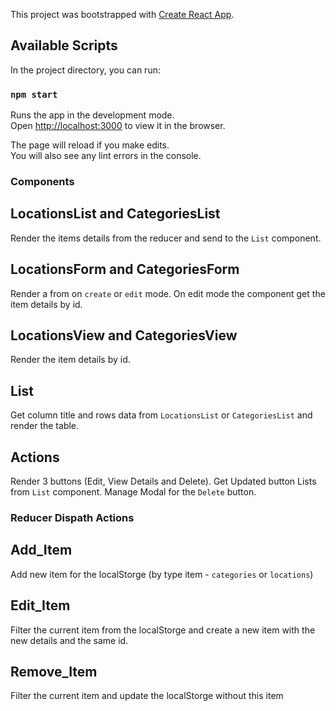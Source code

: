 This project was bootstrapped with [Create React App](https://github.com/facebook/create-react-app).

## Available Scripts

In the project directory, you can run:

### `npm start`

Runs the app in the development mode.<br />
Open [http://localhost:3000](http://localhost:3000) to view it in the browser.

The page will reload if you make edits.<br />
You will also see any lint errors in the console.

### Components

## LocationsList and CategoriesList

Render the items details from the reducer and send to the `List` component.

## LocationsForm and CategoriesForm

Render a from on `create` or `edit` mode. On edit mode the component get the item details by id.

## LocationsView and CategoriesView

Render the item details by id.

## List

Get column title and rows data from `LocationsList` or `CategoriesList` and render the table.

## Actions

Render 3 buttons (Edit, View Details and Delete). Get Updated button Lists from `List` component.
Manage Modal for the `Delete` button.

### Reducer Dispath Actions

## Add_Item

Add new item for the localStorge (by type item - `categories` or `locations`)

## Edit_Item

Filter the current item from the localStorge and create a new item with the new details and the same id.

## Remove_Item

Filter the current item and update the localStorge without this item
